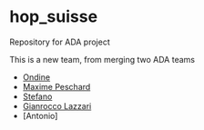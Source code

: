 # hop_suisse
Repository for ADA project

This is a new team, from merging two ADA teams 


- [Ondine]()
- [Maxime Peschard](https://github.com/maximepeschard)
- [Stefano]()
- [Gianrocco Lazzari](https://github.com/ggrrll)
- [Antonio]
